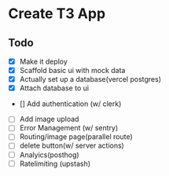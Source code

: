 # Create T3 App

## Todo 
- [x] Make it deploy
- [x] Scaffold basic ui with mock data
- [x] Actually set up a database(vercel postgres)
- [x] Attach database to ui
- [] Add authentication (w/ clerk)
- [ ] Add image upload 
- [ ] Error Management (w/ sentry)
- [ ] Routing/image page(parallel route)
- [ ] delete button(w/ server actions)
- [ ] Analyics(posthog)
- [ ] Ratelimiting (upstash)
